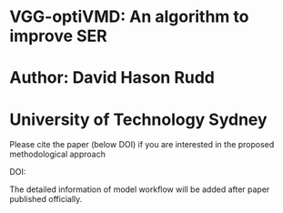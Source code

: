 # VGG-optiVMD: An algorithm to improve SER

# Author: David Hason Rudd

# University of Technology Sydney

Please cite the paper (below DOI) if you are interested in the proposed methodological approach 

DOI: 

The detailed information of model workflow will be added after paper published officially.
